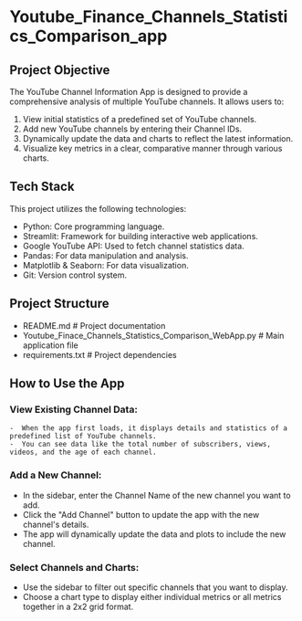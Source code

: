 # Youtube_Finance_Channels_Statistics_Comparison_app

## Project Objective
  The YouTube Channel Information App is designed to provide a comprehensive analysis of multiple YouTube channels. It allows users to:
  1. View initial statistics of a predefined set of YouTube channels.
  2. Add new YouTube channels by entering their Channel IDs.
  3. Dynamically update the data and charts to reflect the latest information.
  4. Visualize key metrics in a clear, comparative manner through various charts.
     
## Tech Stack
  This project utilizes the following technologies:
  - Python: Core programming language.
  - Streamlit: Framework for building interactive web applications.
  - Google YouTube API: Used to fetch channel statistics data.
  - Pandas: For data manipulation and analysis.
  - Matplotlib & Seaborn: For data visualization.
  - Git: Version control system.
    
## Project Structure

- README.md # Project documentation
- Youtube_Finace_Channels_Statistics_Comparison_WebApp.py # Main application file
- requirements.txt # Project dependencies

## How to Use the App

### View Existing Channel Data:
    -  When the app first loads, it displays details and statistics of a predefined list of YouTube channels.
    -  You can see data like the total number of subscribers, views, videos, and the age of each channel.
### Add a New Channel:
   -   In the sidebar, enter the Channel Name of the new channel you want to add.
   -   Click the "Add Channel" button to update the app with the new channel's details.
   -   The app will dynamically update the data and plots to include the new channel.
### Select Channels and Charts:
   -   Use the sidebar to filter out specific channels that you want to display.
   -   Choose a chart type to display either individual metrics or all metrics together in a 2x2 grid format.
